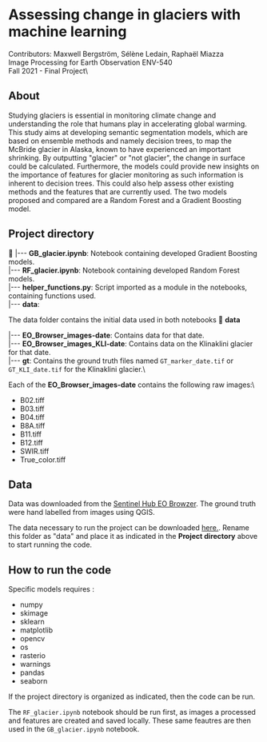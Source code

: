 # Assessing change in glaciers with machine learning

Contributors: Maxwell Bergström, Sélène Ledain, Raphaël Miazza\
Image Processing for Earth Observation ENV-540\
Fall 2021 - Final Project\

## About

Studying glaciers is essential in monitoring climate change and understanding the role that humans play in accelerating global warming. This study aims at developing semantic segmentation models, which are based on ensemble methods and namely decision trees, to map the McBride glacier in Alaska, known to have experienced an important shrinking. By outputting "glacier" or "not glacier", the change in surface could be calculated. Furthermore, the models could provide new insights on the importance of features for glacier monitoring as such information is inherent to decision trees. This could also help assess other existing methods and the features that are currently used. The two models proposed and compared are a Random Forest and a Gradient Boosting model.

## Project directory 

:file_folder: 
  |--- **GB_glacier.ipynb**: Notebook containing developed Gradient Boosting models.\
  |--- **RF_glacier.ipynb**: Notebook containing developed Random Forest models.\
  |--- **helper_functions.py**: Script imported as a module in the notebooks, containing functions used.\
  |--- **data**: 
  
 The data folder contains the initial data used in both notebooks
:file_folder: **data**

  |--- **EO_Browser_images-date**: Contains data for that date.\
  |--- **EO_Browser_images_KLI-date**: Contains data on the Klinaklini glacier for that date.\
  |--- **gt**: Contains the ground truth files named `GT_marker_date.tif` or `GT_KLI_date.tif` for the Klinaklini glacier.\
  
Each of the **EO_Browser_images-date** contains the following raw images:\
* B02.tiff
* B03.tiff
* B04.tiff
* B8A.tiff
* B11.tiff
* B12.tiff
* SWIR.tiff
* True_color.tiff


## Data

Data was downloaded from the [Sentinel Hub EO Browzer](https://apps.sentinel-hub.com/eo-browser/). The ground truth were hand labelled from images using QGIS.

The data necessary to run the project can be downloaded [here.](https://drive.google.com/drive/folders/1B_3tv_uJuDsumA87xexR0jrAJXqiS6Br?usp=sharing). Rename this folder as "data" and place it as indicated in the **Project directory** above to start running the code.


## How to run the code 

Specific models requires : 

* numpy
* skimage
* sklearn
* matplotlib
* opencv
* os
* rasterio
* warnings 
* pandas
* seaborn

If the project directory is organized as indicated, then the code can be run.

The `RF_glacier.ipynb` notebook should be run first, as images a processed and features are created and saved locally. These same feautres are then used in the `GB_glacier.ipynb` notebook.
